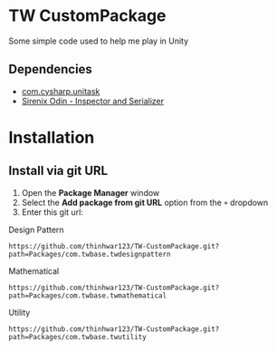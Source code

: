 # TW CustomPackage
Some simple code used to help me play in Unity

## Dependencies
- [com.cysharp.unitask](https://github.com/Cysharp/UniTask)
- [Sirenix Odin - Inspector and Serializer](https://assetstore.unity.com/packages/tools/utilities/odin-inspector-and-serializer-89041)

# Installation
## Install via git URL
1. Open the **Package Manager** window
2. Select the **Add package from git URL** option from the `+` dropdown
3. Enter this git url:

Design Pattern
```
https://github.com/thinhwar123/TW-CustomPackage.git?path=Packages/com.twbase.twdesignpattern
```

Mathematical
```
https://github.com/thinhwar123/TW-CustomPackage.git?path=Packages/com.twbase.twmathematical
```

Utility
```
https://github.com/thinhwar123/TW-CustomPackage.git?path=Packages/com.twbase.twutility
```